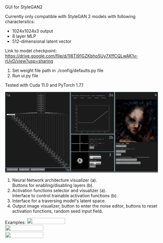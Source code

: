 GUI for StyleGAN2

Currently only compatible with StyleGAN 2 models with following charactersitcs:
- 1024x1024x3 output
- 8 layer MLP
- 512-dimensional latent vector 

Link to model checkpoint: https://drive.google.com/file/d/1I6TI91GZKbho5Uy7XffCQLwAK1v-rUvD/view?usp=sharing

1. Set weight file path in ./config/defaults.py file
2. Run ui.py file

Tested with Cuda 11.0 and PyTorch 1.7.1

![alt text](https://github.com/locsor/generativeControlUI/blob/master/images/17_1_line.png?raw=true)

1. Neural Network architecture visualizer (a).<br>Buttons for enabling/disabling layers (b).
2. Activation functions selector and visualizer (a).<br>Interface to control trainable activation functions (b).
3. Interface for a traversing model's latent space.
4. Output image visualizer, button to enter the noise editor, buttons to reset activation functions, random seed input field. 

Examples:
<img src="[https://your-image-url.type](https://github.com/locsor/generativeControlUI/blob/master/images/out1.png?raw=true)" width="50%" height="50%">
<img src="[https://your-image-url.type](https://github.com/locsor/generativeControlUI/blob/master/images/out3.png?raw=true)" width="50%" height="50%">
<img src="[https://your-image-url.type](https://github.com/locsor/generativeControlUI/blob/master/images/out4.png?raw=true)" width="50%" height="50%">

